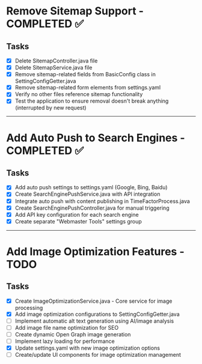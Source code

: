 # Remove Sitemap Support - COMPLETED ✅

## Tasks
- [x] Delete SitemapController.java file
- [x] Delete SitemapService.java file
- [x] Remove sitemap-related fields from BasicConfig class in SettingConfigGetter.java
- [x] Remove sitemap-related form elements from settings.yaml
- [x] Verify no other files reference sitemap functionality
- [x] Test the application to ensure removal doesn't break anything (interrupted by new request)

---

# Add Auto Push to Search Engines - COMPLETED ✅

## Tasks
- [x] Add auto push settings to settings.yaml (Google, Bing, Baidu)
- [x] Create SearchEnginePushService.java with API integration
- [x] Integrate auto push with content publishing in TimeFactorProcess.java
- [x] Create SearchEnginePushController.java for manual triggering
- [x] Add API key configuration for each search engine
- [x] Create separate "Webmaster Tools" settings group

---

# Add Image Optimization Features - TODO

## Tasks
- [x] Create ImageOptimizationService.java - Core service for image processing
- [x] Add image optimization configurations to SettingConfigGetter.java
- [ ] Implement automatic alt text generation using AI/image analysis
- [ ] Add image file name optimization for SEO
- [ ] Create dynamic Open Graph image generation
- [ ] Implement lazy loading for performance
- [x] Update settings.yaml with new image optimization options
- [ ] Create/update UI components for image optimization management
